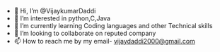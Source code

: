 - 👋 Hi, I’m @VijaykumarDaddi
- 👀 I’m interested in python,C,Java
- 🌱 I’m currently learning Coding languages and other Technical skills
- 💞️ I’m looking to collaborate on reputed company
- 📫 How to reach me by my email- vijaydaddi2000@gmail.com

<!---
VijaykumarDaddi/VijaykumarDaddi is a ✨ special ✨ repository because its `README.md` (this file) appears on your GitHub profile.
You can click the Preview link to take a look at your changes.
--->
